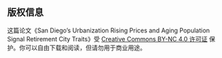 ## 版权信息

这篇论文《San Diego’s Urbanization Rising Prices and Aging Population Signal Retirement City Traits》受 [Creative Commons BY-NC 4.0 许可证](https://creativecommons.org/licenses/by-nc/4.0/) 保护。你可以自由下载和阅读，但请勿用于商业用途。
